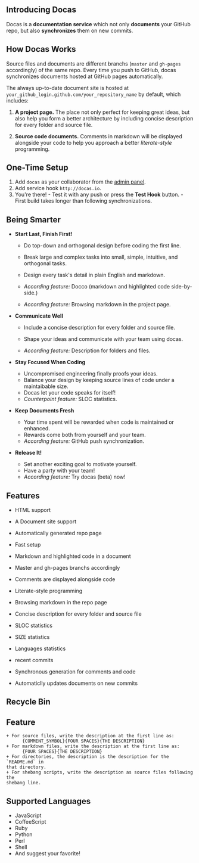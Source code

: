 ## Introducing Docas

Docas is a **documentation service** which not only **documents** your GitHub repo,
but also **synchronizes** them on new commits.

## How Docas Works

Source files and documents are different branchs (`master` and `gh-pages` accordingly) 
of the same repo. Every time you push to GitHub, docas synchronizes documents hosted
at GitHub pages automatically.

The always up-to-date document site is hosted at
`your_github_login.github.com/your_repository_name` by default, which includes:

  1. **A project page.** The place not only perfect for keeping great ideas,
  but also help you form a better architecture by including concise description
  for every folder and source file.

  2. **Source code documents.** Comments in markdown will be displayed alongside 
  your code to help you approach a better *literate-style* programming.

## One-Time Setup

  1. Add `docas` as your collaborator from the [admin panel].
  2. Add service hook `http://docas.io`.
  3. You're there!
    - Test it with any push or press the **Test Hook** button.
    - First build takes longer than following synchronizations.

[admin panel]: https://help.github.com/articles/post-receive-hooks

## Being Smarter

  * **Start Last, Finish First!**

    + Do top-down and orthogonal design before coding the first line.
    + Break large and complex tasks into small, simple, intuitive, and orthogonal
    tasks.
    + Design every task's detail in plain English and markdown.


    + *According feature:* Docco (markdown and highlighted code side-by-side.)
    + *According feature:* Browsing markdown in the project page.


  * **Communicate Well**

    + Include a concise description for every folder and source file.
    + Shape your ideas and communicate with your team using docas.

    + *According feature:* Description for folders and files.


  * **Stay Focused When Coding**

    + Uncompromised engineering finally proofs your ideas.
    + Balance your design by keeping source lines of code under a maintaibable
    size.
    + Docas let your code speaks for itself!
    + *Counterpoint feature:* SLOC statistics.
    

  * **Keep Documents Fresh**
  
    + Your time spent will be rewarded when code is maintained or enhanced.
    + Rewards come both from yourself and your team.
    + *According feature:* GitHub push synchronization.
   

  * **Release It!**

    + Set another exciting goal to motivate yourself.
    + Have a party with your team!
    + *According feature:* Try docas (beta) now!

## Features

  * HTML support

  * A Document site support

  * Automatically generated repo page

  * Fast setup

  * Markdown and highlighted code in a document

  * Master and gh-pages branchs accordingly

  * Comments are displayed alongside code

  * Literate-style programming

  * Browsing markdown in the repo page

  * Concise description for every folder and source file

  * SLOC statistics

  * SIZE statistics

  * Languages statistics

  * recent commits 

  * Synchronous generation for comments and code

  * Automaticlly updates documents on new commits



## Recycle Bin

## Feature

    + For source files, write the description at the first line as:
          {COMMENT_SYMBOL}{FOUR SPACES}{THE DESCRIPTION}
    + For markdown files, write the description at the first line as:
          {FOUR SPACES}{THE DESCRIPTION}
    + For directories, the description is the description for the `README.md` in
    that directory.
    + For shebang scripts, write the description as source files following the
    shebang line. 

## Supported Languages

  * JavaScript
  * CoffeeScript
  * Ruby
  * Python
  * Perl
  * Shell
  * And suggest your favorite!
